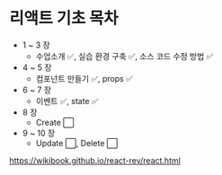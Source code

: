 # 리액트 기초 목차  
- 1 ~ 3 장 
  -  수업소개 ✅, 실습 환경 구축 ✅, 소스 코드 수정 방법 ✅ 
- 4 ~ 5 장 
  - 컴포넌트 만들기 ✅, props ✅
- 6 ~ 7 장 
  - 이벤트 ✅, state ✅
- 8 장 
  - Create ⬜
- 9 ~ 10 장 
  - Update ⬜, Delete ⬜
  
https://wikibook.github.io/react-rev/react.html  
